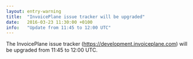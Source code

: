 ```yaml
---
layout: entry-warning
title:  "InvoicePlane issue tracker will be upgraded"
date:   2016-03-23 11:30:00 +0100
info:   "Update from 11:45 to 12:00 UTC"
---
```

The InvoicePlane issue tracker (https://development.invoiceplane.com) will be upgraded from 11:45 to 12:00 UTC.